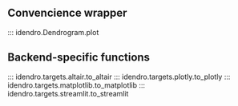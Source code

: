 ## Convencience wrapper

::: idendro.Dendrogram.plot

## Backend-specific functions

::: idendro.targets.altair.to_altair
::: idendro.targets.plotly.to_plotly
::: idendro.targets.matplotlib.to_matplotlib
::: idendro.targets.streamlit.to_streamlit